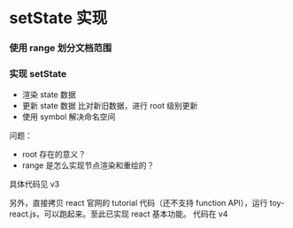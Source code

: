 # setState 实现

### 使用 range 划分文档范围

### 实现 setState

- 渲染 state 数据
- 更新 state 数据 比对新旧数据，进行 root 级别更新
- 使用 symbol 解决命名空间

问题：

- root 存在的意义？
- range 是怎么实现节点渲染和重绘的？

具体代码见 v3

另外，直接拷贝 react 官网的 tutorial 代码（还不支持 function API），运行 toy-react.js，可以跑起来。至此已实现 react 基本功能。
代码在 v4
